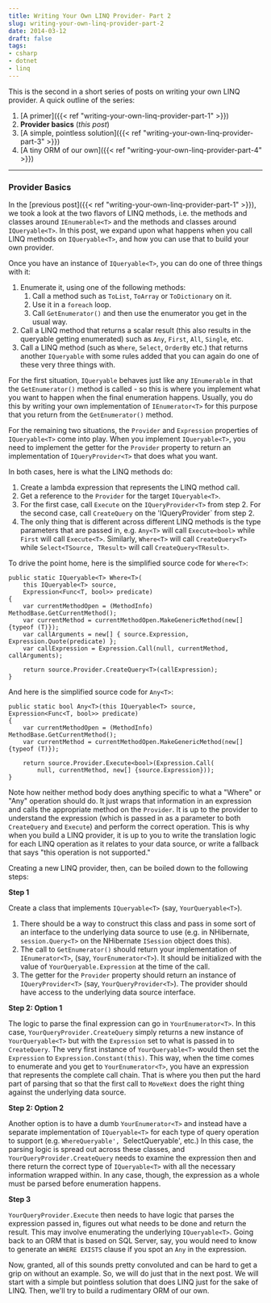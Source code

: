 ```yaml
---
title: Writing Your Own LINQ Provider- Part 2
slug: writing-your-own-linq-provider-part-2
date: 2014-03-12
draft: false
tags:
- csharp
- dotnet
- linq
---
```

This is the second in a short series of posts on writing your own LINQ provider. A quick outline of the series:

1. [A primer]({{< ref "writing-your-own-linq-provider-part-1" >}})
2. **Provider basics** (*this post*)
3. [A simple, pointless solution]({{< ref "writing-your-own-linq-provider-part-3" >}})
4. [A tiny ORM of our own]({{< ref "writing-your-own-linq-provider-part-4" >}})

---

### Provider Basics
In the [previous post]({{< ref "writing-your-own-linq-provider-part-1" >}}), we took a look at the two flavors of LINQ methods, i.e. the methods and classes around `IEnumerable<T>` and the methods and classes around `IQueryable<T>`. In this post, we expand upon what happens when you call LINQ methods on `IQueryable<T>`, and how you can use that to build your own provider.

Once you have an instance of `IQueryable<T>`, you can do one of three things with it:

1. Enumerate it, using one of the following methods:
	1. Call a method such as `ToList`, `ToArray` or `ToDictionary` on it.
	2. Use it in a `foreach` loop.
	3. Call `GetEnumerator()` and then use the enumerator you get in the usual way.
2. Call a LINQ method that returns a scalar result (this also results in the queryable getting enumerated) such as `Any`, `First`, `All`, `Single`, etc.
3. Call a LINQ method (such as `Where`, `Select`, `OrderBy` etc.) that returns another `IQueryable` with some rules added that you can again do one of these very three things with.

For the first situation, `IQueryable` behaves just like any `IEnumerable` in that the `GetEnumerator()` method is called - so this is where you implement what you want to happen when the final enumeration happens. Usually, you do this by writing your own implementation of `IEnumerator<T>` for this purpose that you return from the `GetEnumerator()` method. 

For the remaining two situations, the `Provider` and `Expression` properties of `IQueryable<T>` come into play. When you implement `IQueryable<T>`, you need to implement the getter for the `Provider` property to return an implementation of `IQueryProvider<T>` that does what you want.

In both cases, here is what the LINQ methods do:

1. Create a lambda expression that represents the LINQ method call.
2. Get a reference to the `Provider` for the target `IQueryable<T>`.
3. For the first case, call `Execute` on the `IQueryProvider<T>` from step 2. For the second case, call `CreateQuery` on the 'IQueryProvider<T>` from step 2.
4. The only thing that is different across different LINQ methods is the type parameters that are passed in, e.g. `Any<T>` will call `Execute<bool>` while `First` will call `Execute<T>`. Similarly, `Where<T>` will call `CreateQuery<T>` while `Select<TSource, TResult>` will call `CreateQuery<TResult>`.

To drive the point home, here is the simplified source code for `Where<T>`:   

	public static IQueryable<T> Where<T>(
		this IQueryable<T> source, 
		Expression<Func<T, bool>> predicate)
	{
	    var currentMethodOpen = (MethodInfo) MethodBase.GetCurrentMethod();
	    var currentMethod = currentMethodOpen.MakeGenericMethod(new[] {typeof (T)});
	    var callArguments = new[] { source.Expression, Expression.Quote(predicate) };
	    var callExpression = Expression.Call(null, currentMethod, callArguments);
	
	    return source.Provider.CreateQuery<T>(callExpression);
	}

And here is the simplified source code for `Any<T>`:

    public static bool Any<T>(this IQueryable<T> source, Expression<Func<T, bool>> predicate)
    {
        var currentMethodOpen = (MethodInfo) MethodBase.GetCurrentMethod();
        var currentMethod = currentMethodOpen.MakeGenericMethod(new[] {typeof (T)});

        return source.Provider.Execute<bool>(Expression.Call(
			null, currentMethod, new[] {source.Expression}));
    }

Note how neither method body does anything specific to what a "Where" or "Any" operation should do. It just wraps that information in an expression and calls the appropriate method on the `Provider`. It is up to the provider to understand the expression (which is passed in as a parameter to both `CreateQuery` and `Execute`) and perform the correct operation. This is why when you build a LINQ provider, it is up to you to write the translation logic for each LINQ operation as it relates to your data source, or write a fallback that says "this operation is not supported."   

Creating a new LINQ provider, then, can be boiled down to the following steps:

**Step 1**

Create a class that implements `IQueryable<T>` (say, `YourQueryable<T>`).

1. There should be a way to construct this class and pass in some sort of an interface to the underlying data source to use (e.g. in NHibernate, `session.Query<T>` on the NHibernate `ISession` object does this).
2. The call to `GetEnumerator()` should return your implementation of `IEnumerator<T>`, (say, `YourEnumerator<T>`). It should be initialized with the value of `YourQueryable.Expression` at the time of the call.
3. The getter for the `Provider` property should return an instance of `IQueryProvider<T>` (say, `YourQueryProvider<T>`). The provider should have access to the underlying data source interface.

**Step 2: Option 1** 

The logic to parse the final expression can go in `YourEnumerator<T>`. In this case, `YourQueryProvider.CreateQuery` simply returns a new instance of `YourQueryable<T>` but with the `Expression` set to what is passed in to `CreateQuery`. The very first instance of `YourQueryable<T>` would then set the `Expression` to `Expression.Constant(this)`. This way, when the time comes to enumerate and you get to `YourEnumerator<T>`, you have an expression that represents the complete call chain. That is where you then put the hard part of parsing that so that the first call to `MoveNext` does the right thing against the underlying data source.

**Step 2: Option 2** 

Another option is to have a dumb `YourEnumerator<T>` and instead have a separate implementation of `IQueryable<T>` for each type of query operation to support (e.g. `WhereQueryable', `SelectQueryable', etc.) In this case, the parsing logic is spread out across these classes, and `YourQueryProvider.CreateQuery` needs to examine the expression then and there return the correct type of `IQueryable<T>` with all the necessary information wrapped within. In any case, though, the expression as a whole must be parsed before enumeration happens.

**Step 3**

`YourQueryProvider.Execute` then needs to have logic that parses the expression passed in, figures out what needs to be done and return the result. This may involve enumerating the underlying `IQueryable<T>`. Going back to an ORM that is based on SQL Server, say, you would need to know to generate an `WHERE EXISTS` clause if you spot an `Any` in the expression.

Now, granted, all of this sounds pretty convoluted and can be hard to get a grip on without an example. So, we will do just that in the next post. We will start with a simple but pointless solution that does LINQ just for the sake of LINQ. Then, we'll try to build a rudimentary ORM of our own.